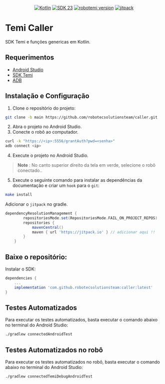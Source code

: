 <p align="center">
  <a href="https://kotlinlang.org/"><img alt="Kotlin" src="https://img.shields.io/badge/Kotlin-Latest%20Version-purple.svg"></a>
  <a href="https://developer.android.com/about/versions/6.0"><img alt="SDK 23" src="https://img.shields.io/badge/SDK-23-orange.svg"></a>
  <a href="https://github.com/robotemi/sdk"><img alt="robotemi version" src="https://img.shields.io/badge/robotemi-1.132.1-green.svg"></a>
  <a href="https://jitpack.io/#robotecsolutionsteam/caller"><img alt="jitpack" src="https://jitpack.io/v/robotecsolutionsteam/caller.svg"></a>

</p>

# **Temi Caller**

SDK Temi e funções genericas em Kotlin.

## **Requerimentos**

* [Android Studio](https://developer.android.com/studio?gclid=CjwKCAjwtuOlBhBREiwA7agf1q-5Y_UCpO0OgNYiiTbKC7T8WQ87M9ijPi1RKZNYm2wnHBbD4WiPTxoCHm8QAvD_BwE&gclsrc=aw.ds)
* [SDK Temi](https://github.com/robotemi/sdk)
* [ADB](https://developer.android.com/studio/command-line/adb?hl=pt-br)

## **Instalação e Configuração**

1. Clone o repositório do projeto:
```bash
git clone -b main https://github.com/robotecsolutionsteam/caller.git
```

2. Abra o projeto no Android Studio.
3. Conecte o robô ao computador.
```bash
curl -k "https://<ip>:5556/grantAuth?pwd=<senha>"
adb connect <ip>
```
4. Execute o projeto no Android Studio.

  > **Note** :
  > No canto superior direito da tela em verde, selecione o robô conectado..

5. Execute o seguinte comando para instalar as dependências da documentação e criar um `hook` para o `git`:
```bash
make install
```
Adicionar o `jitpack` no gradle.
```gradle
dependencyResolutionManagement {
		repositoriesMode.set(RepositoriesMode.FAIL_ON_PROJECT_REPOS)
		repositories {
			mavenCentral()
			maven { url 'https://jitpack.io' } // adicionar aqui !!
		}
	}
```

## **Baixe o repositório:**
Instalar o SDK:

```gradle
dependencies {
	...
	implementation 'com.github.robotecsolutionsteam:caller:latest'
}
```

## **Testes Automatizados**

Para executar os testes automatizados, basta executar o comando abaixo no terminal do Android Studio:
```bash
./gradlew connectedAndroidTest
```

## **Testes Automatizados no robô**

Para executar os testes automatizados no robô, basta executar o comando abaixo no terminal do Android Studio:
```bash
./gradlew connectedTemiDebugAndroidTest
```

